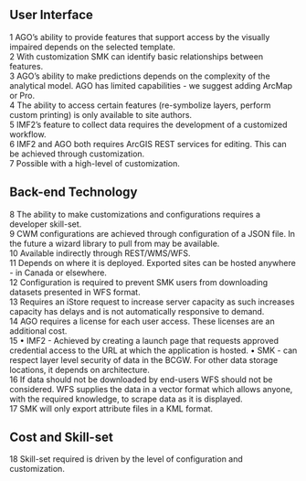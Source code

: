 
## User Interface<br>
1 AGO’s ability to provide features that support access by the visually impaired depends on the selected template.<br>
2 With customization SMK can identify basic relationships between features.<br>
3 AGO’s ability to make predictions depends on the complexity of the analytical model. AGO has limited capabilities - we suggest adding ArcMap or Pro.<br>
4 The ability to access certain features (re-symbolize layers, perform custom printing) is only available to site authors.<br>
5 IMF2’s feature to collect data requires the development of a customized workflow.<br>
6 IMF2 and AGO both requires ArcGIS REST services for editing. This can be achieved through customization.<br>
7 Possible with a high-level of customization.<br>


## Back-end Technology<br>
8 The ability to make customizations and configurations requires a developer skill-set.<br>
9 CWM configurations are achieved through configuration of a JSON file. In the future a wizard library to pull from may be available.<br>
10 Available indirectly through REST/WMS/WFS.<br>
11 Depends on where it is deployed. Exported sites can be hosted anywhere - in Canada or elsewhere.<br>
12 Configuration is required to prevent SMK users from downloading datasets presented in WFS format.<br>
13 Requires an iStore request to increase server capacity as such increases capacity has delays and is not automatically responsive to demand.<br>
14 AGO requires a license for each user access. These licenses are an additional cost. <br>
15 • IMF2 - Achieved by creating a launch page that requests approved credential access to the URL at which the application is hosted. • SMK - can respect layer level security of data in the BCGW. For other data storage locations, it depends on architecture.<br>
16 If data should not be downloaded by end-users WFS should not be considered. WFS supplies the data in a vector format which allows anyone, with the required knowledge, to scrape data as it is displayed.<br>
17 SMK will only export attribute files in a KML format.<br>


## Cost and Skill-set
18 Skill-set required is driven by the level of configuration and customization.<br>
